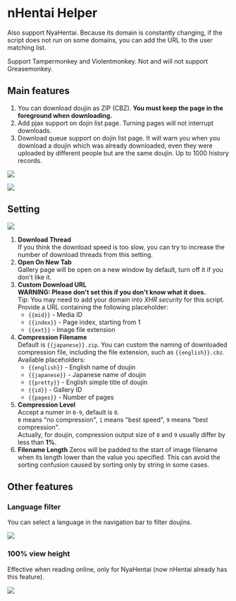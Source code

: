 # nHentai Helper

Also support NyaHentai. Because its domain is constantly changing, if the script does not run on some domains, you can add the URL to the user matching list.

Support Tampermonkey and Violentmonkey. Not and will not support Greasemonkey.

## Main features

1. You can download doujin as ZIP (CBZ). **You must keep the page in the foreground when downloading.**
2. Add pjax support on dojin list page. Turning pages will not interrupt downloads.
3. Download queue support on dojin list page. It will warn you when you download a doujin which was already downloaded, even they were uploaded by different people but are the same doujin. Up to 1000 history records.

![](https://i.loli.net/2019/01/26/5c4c5d5914197.png)

![](https://i.loli.net/2018/12/26/5c23a39505d14.png)

## Setting

![](https://i.loli.net/2020/02/18/iZKI9hfcLymdrBj.png)

1. **Download Thread**  
   If you think the download speed is too slow, you can try to increase the number of download threads from this setting.
2. **Open On New Tab**  
   Gallery page will be open on a new window by default, turn off it if you don't like it.
3. **Custom Download URL**  
   **WARNING: Please don't set this if you don't know what it does.**  
   Tip: You may need to add your domain into *XHR security* for this script.  
   Provide a URL containing the following placeholder:
   - `{{mid}}` - Media ID
   - `{{index}}` - Page index, starting from 1
   - `{{ext}}` - Image file extension
4. **Compression Filename**  
   Default is `{{japanese}}.zip`. You can custom the naming of downloaded compression file, including the file extension, such as `{{english}}.cbz`.  
   Available placeholders:  
   - `{{english}}` - English name of doujin
   - `{{japanese}}` - Japanese name of doujin
   - `{{pretty}}` - English simple title of doujin
   - `{{id}}` - Gallery ID
   - `{{pages}}` - Number of pages
5. **Compression Level**  
   Accept a numer in `0-9`, default is `0`.  
   `0` means "no compression", `1` means "best speed", `9` means "best compression".  
   Actually, for doujin, compression output size of `0` and `9` usually differ by less than **1%**.
6. **Filename Length**
   Zeros will be padded to the start of image filename when its length lower than the value you specified. This can avoid the sorting confusion caused by sorting only by string in some cases.

## Other features

### Language filter

You can select a language in the navigation bar to filter doujins.

![](https://i.loli.net/2019/03/25/5c98d07cca0ac.png)

### 100% view height

Effective when reading online, only for NyaHentai (now nHentai already has this feature).

![](https://i.loli.net/2019/09/04/EYu5iP9L46b8XUf.png)
